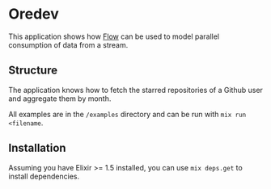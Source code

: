 # Oredev

This application shows how [Flow](https://github.com/elixir-lang/flow) can be used to model parallel consumption of data from a stream.

## Structure

The application knows how to fetch the starred repositories of a Github user and aggregate them by month.

All examples are in the `/examples` directory and can be run with `mix run <filename`.

## Installation

Assuming you have Elixir >= 1.5 installed, you can use `mix deps.get` to install dependencies.
